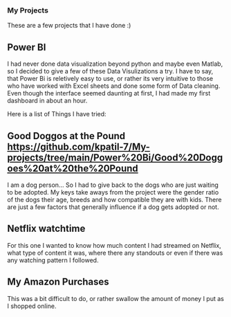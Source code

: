 ### My Projects
These are a few projects that I have done :)

## Power BI
I had never done data visualization beyond python and maybe even Matlab, so I decided to give a few of these Data Visulizations a try. I have to say, that Power Bi is reletively easy to use, or rather its very intuitive to those who have worked with Excel sheets and done some form of Data cleaning. Even though the interface seemed daunting at first, I had made my first dashboard in about an hour. 

Here is a list of Things I have tried:

## Good Doggos at the Pound <https://github.com/kpatil-7/My-projects/tree/main/Power%20Bi/Good%20Doggoes%20at%20the%20Pound>

I am a dog person... So I had to give back to the dogs who are just waiting to be adopted. My keys take aways from the project were the gender ratio of the dogs their age, breeds and how compatible they are with kids. There are just a few factors that generally influence if a dog gets adopted or not.

## Netflix watchtime
For this one I wanted to know how much content I had streamed on Netflix, what type of content it was, where there any standouts or even if there was any watching pattern I followed. 

## My Amazon Purchases 
This was a bit difficult to do, or rather swallow the amount of money I put as I shopped online. 
